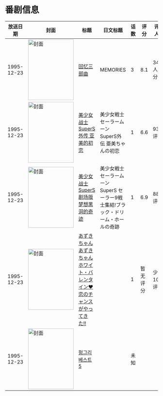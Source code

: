 # 番剧信息

|放送日期|封面|标题|日文标题|话数|评分|评分人数|
|---|---|---|---|---|---|---|
|1995-12-23|<img src="//lain.bgm.tv/pic/cover/c/2b/f2/3627_3BjuJ.jpg" alt="封面" style="width:150px;height:200px;object-fit:cover;">|[回忆三部曲](https://bangumi.tv/subject/3627)|MEMORIES|3|8.1|3473人评分|
|1995-12-23|<img src="//lain.bgm.tv/pic/cover/c/b9/de/27357_vl333.jpg" alt="封面" style="width:150px;height:200px;object-fit:cover;">|[美少女战士SuperS外传 亚美的初恋](https://bangumi.tv/subject/27357)|美少女戦士セーラームーンSuperS外伝 亜美ちゃんの初恋|1|6.6|93人评分|
|1995-12-23|<img src="//lain.bgm.tv/pic/cover/c/ac/95/36963_zg22q.jpg" alt="封面" style="width:150px;height:200px;object-fit:cover;">|[美少女战士SuperS剧场版 梦想黑洞的奇迹](https://bangumi.tv/subject/36963)|美少女戦士セーラームーンSuperS セーラー9戦士集結!ブラック・ドリーム・ホールの奇跡|1|6.9|88人评分|
|1995-12-23|<img src="//lain.bgm.tv/pic/cover/c/26/4d/141752_o83k7.jpg" alt="封面" style="width:150px;height:200px;object-fit:cover;">|[あずきちゃん あずきちゃん ホワイト・バレンタイン♥ 恋のチャンスがやってきた!!](https://bangumi.tv/subject/141752)||1|暂无评分|少于10人评分|
|1995-12-23|<img src="//lain.bgm.tv/pic/cover/c/d0/60/414744_091Y1.jpg" alt="封面" style="width:150px;height:200px;object-fit:cover;">|[헝그리 베스트 5](https://bangumi.tv/subject/414744)||未知|||
